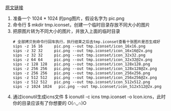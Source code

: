 [原文链接](https://www.jianshu.com/p/e74047f7cc91)

1. 准备一个 1024 * 1024 的png图片，假设名字为 pic.png
2. 命令行 $ mkdir tmp.iconset，创建一个临时目录存放不同大小的图片
3. 把原图片转为不同大小的图片，并放入上面的临时目录
    ```shell
    # 全部拷贝到命令行回车执行，执行结束之后去tmp.iconset查看十张图片是否生成好
    sips -z 16 16     pic.png --out tmp.iconset/icon_16x16.png
    sips -z 32 32     pic.png --out tmp.iconset/icon_16x16@2x.png
    sips -z 32 32     pic.png --out tmp.iconset/icon_32x32.png
    sips -z 64 64     pic.png --out tmp.iconset/icon_32x32@2x.png
    sips -z 128 128   pic.png --out tmp.iconset/icon_128x128.png
    sips -z 256 256   pic.png --out tmp.iconset/icon_128x128@2x.png
    sips -z 256 256   pic.png --out tmp.iconset/icon_256x256.png
    sips -z 512 512   pic.png --out tmp.iconset/icon_256x256@2x.png
    sips -z 512 512   pic.png --out tmp.iconset/icon_512x512.png
    sips -z 1024 1024   pic.png --out tmp.iconset/icon_512x512@2x.png
    ```
4. 通过iconutil生成icns文件 $ iconutil -c icns tmp.iconset -o Icon.icns，此时你的目录应该有了你想要的 O(∩_∩)O